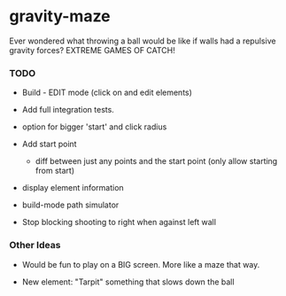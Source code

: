 # gravity-maze

Ever wondered what throwing a ball would be like if walls had a repulsive
gravity forces?
EXTREME GAMES OF CATCH!


### TODO

  - Build - EDIT mode (click on and edit elements)

  - Add full integration tests.

  - option for bigger 'start' and click radius 

  - Add start point
    - diff between just any points and the start point 
      (only allow starting from start)

  - display element information
    
  - build-mode path simulator
  
  - Stop blocking shooting to right when against left wall
  
### Other Ideas

  - Would be fun to play on a BIG screen. More like a maze that way.

  - New element: "Tarpit" something that slows down the ball

